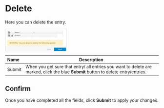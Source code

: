 # Delete

Here you can delete the entry.

<img src="../../../../images/module-overview4.jpg" alt="module-overview4" style="width: 40%; display: block"></a>

**Name** | **Description** 
:--- | ---
Submit | When you get sure that entry/ all entries you want to delete are marked, click the blue **Submit** button to delete entry/entries.

## Confirm 

Once you have completed all the fields, click **Submit** to apply your changes.